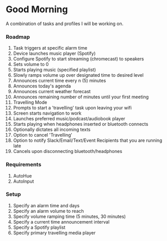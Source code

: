 # Good Morning
A combination of tasks and profiles I will be working on.

### Roadmap
1. Task triggers at specific alarm time
2. Device launches music player (Spotify)
3. Configure Spotify to start streaming (chromecast) to speakers
4. Sets volume to 0
5. Starts playing music (specified playlist)
6. Slowly ramps volume up over designated time to desired level
7. Announces current time every n (5) minutes
8. Announces today's agenda
9. Announces current weather forecast
10. Announces remaining number of minutes until your first meeting
11. Travelling Mode
  1. Prompts to start a 'travelling' task upon leaving your wifi
  2. Screen starts navigation to work
  3. Launches preferred music/podcast/audiobook player
  4. Starts playing when headphones inserted or bluetooth connects
  5. Optionally dictates all incoming texts
  5. Option to cancel 'Travelling'
  6. Option to notify Slack/Email/Text/Event Recipients that you are running late
  7. Cancels upon disconnecting bluetooth/headphones
  
### Requirements
1. AutoHue
2. AutoInput

### Setup
1. Specify an alarm time and days
2. Specify an alarm volume to reach
3. Specify volume ramping time (5 minutes, 30 minutes)
4. Specify a current time announcement interval
5. Specify a Spotify playlist
6. Specify primary travelling media player
